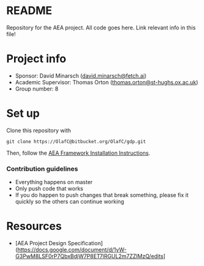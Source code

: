 # README #

Repository for the AEA project. All code goes here. Link relevant info in this file!

# Project info
* Sponsor: David Minarsch (david.minarsch@fetch.ai)
* Academic Supervisor: Thomas Orton (thomas.orton@st-hughs.ox.ac.uk)
* Group number: 8

# Set up
Clone this repository with
```
git clone https://OlafC@bitbucket.org/OlafC/gdp.git
```
Then, follow the [AEA Framework Installation Instructions](https://docs.fetch.ai/aea/quickstart/#option-2-automated-install-script).

### Contribution guidelines ###

* Everything happens on master
* Only push code that works
* If you do happen to push changes that break something, please fix it quickly so the others can continue working

# Resources
* [AEA Project Design Specification](https://docs.google.com/document/d/1yW-G3PwM8LSF0rP7QbxBdjW7P8ET7lRGUL2m7ZZIMzQ/edits]
